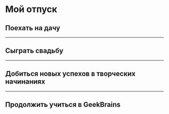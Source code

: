 # Мой отпуск 

## Поехать на дачу

---

## Сыграть свадьбу

---

## Добиться новых успехов в творческих начинаниях

---

## Продолжить учиться в GeekBrains